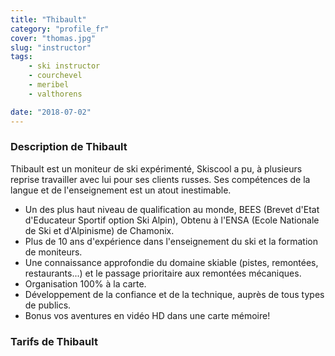 ```yaml
---
title: "Thibault"
category: "profile_fr"
cover: "thomas.jpg"
slug: "instructor"
tags:
    - ski instructor
    - courchevel
    - meribel
    - valthorens

date: "2018-07-02"
---
```

### Description de Thibault
Thibault est un moniteur de ski expérimenté, Skiscool a pu, à plusieurs reprise travailler avec lui pour ses clients russes. Ses compétences de la langue et de l'enseignement est un atout inestimable.  

* Un des plus haut niveau de qualification au monde, BEES (Brevet d'Etat d'Educateur Sportif option Ski Alpin), Obtenu à l'ENSA (Ecole Nationale de Ski et d'Alpinisme) de Chamonix.
* Plus de 10 ans d'expérience dans l'enseignement du ski et la formation de moniteurs.
* Une connaissance approfondie du domaine skiable (pistes, remontées, restaurants...) et le passage prioritaire aux remontées mécaniques. 
* Organisation 100% à la carte. 
* Développement de la confiance et de la technique, auprès de tous types de publics.
* Bonus vos aventures en vidéo HD dans une carte mémoire!


### Tarifs de Thibault
